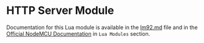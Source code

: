 # HTTP Server Module

Documentation for this Lua module is available in the [lm92.md](../../docs/lua-modules/lm92.md) file and in the [Official NodeMCU Documentation](https://nodemcu.readthedocs.io/) in `Lua Modules` section.
